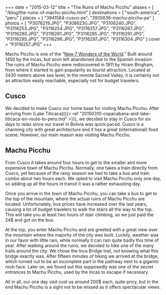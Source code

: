 +++
date    = "2015-03-12"
title   = "The Ruins of Machu Picchu"
aliases = [ "/blog/the-ruins-of-machu-picchu.html" ]
destinations = [ "south-america", "peru" ]
places  = [ "3941584-cusco-pe", "3935636-machu-picchu-pe" ]
photos  = [
  "P3076219.JPG", "P3086230.JPG", "P3106240.JPG", "P3116253.JPG", "P3116254.JPG",
  "P3116257.JPG", "P3116267.JPG", "P3116280.JPG", "P3116281.JPG", "P3116285.JPG",
  "P3116291.JPG", "P3116295.JPG", "P3116296.JPG", "P3116297.JPG", "P3116304.JPG"
]
cover = "P3116257.JPG"
+++

Machu Picchu is one of the ”[New 7 Wonders of the World](http://world.new7wonders.com/new7wonders-of-the-world-page/new7wonders-of-the-world/).” Built around 1450 by the Incas, but soon left abandoned due to the Spanish invasion. The ruins of Machu Picchu were rediscovered in 1911 by Hiram Bingham, from where it started to gain popularity as tourist attraction. Located at 2430 meters above sea level, in the remote Sacred Valley, it is certainly not an attraction easily reachable, especially not for budget travelers.

<!--more-->
## Cusco
We decided to make Cusco our home base for visiting Machu Picchu. After arriving from [Lake Titicaca]({{< ref "20150310-copacabana-and-lake-titicaca-en-route-to-peru.md" >}}), we decided to stay in Cusco for six days to relax since our travel in Bolivia was quick paced. Cusco is a charming city with great architecture and it has a great (international) food scene. However, our main reason was visiting Machu Picchu.

## Machu Picchu
From Cusco it takes around four hours to get to the smaller and more expensive town of Machu Picchu. Normally, one takes a train directly from Cusco, yet because of the rainy season we had to take a bus and train combo about two hours each. We opted to visit Machu Picchu only one day, so adding up all the hours in transit it was a rather exhausting day.

Once you arrive in the town of Machu Picchu, you can take a bus to get to the top of the mountain, where the actual ruins of Machu Picchu are located. Unfortunately, bus prices have increased over the last years, causing a lot of budget travelers to walk the stairs all the way to the top. This will take you at least two hours of stair climbing, so we just paid the 24$ and got on the bus.

At the top, you enter Machu Picchu and are greeted with a great view over the mountain where the majority of the city was built. Luckily, weather was in our favor with little rain, while normally it can rain quite badly this time of year. After walking around the ruins, we decided to hike one of the many trails around the city. We chose the Inca Bridge trail, not knowing what this bridge exactly was. After fifteen minutes of hiking we arrived at the bridge, which turned out to be an incomplete part in the pathway next to a gigantic rock-face. Later on, we found out this supposedly was one of the secret entrances to Machu Picchu, used by the Incas to escape if necessary.

All in all, our one day visit cost us around 200$ each, quite pricy, but in the end Machu Picchu is a sight not to be missed as it offers spectacular views.